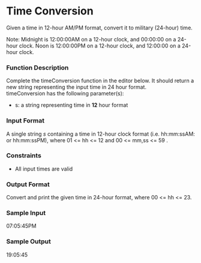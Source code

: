 # Time Conversion

Given a time in 12-hour AM/PM format, convert it to military (24-hour) time.

Note: Midnight is 12:00:00AM on a 12-hour clock, and 00:00:00 on a 24-hour clock. Noon is 12:00:00PM on a 12-hour clock, and 12:00:00 on a 24-hour clock.

### Function Description

Complete the timeConversion function in the editor below. It should return a new string representing the input time in 24 hour format.
<br>
timeConversion has the following parameter(s):

- s: a string representing time in **12** hour format

### Input Format

A single string _s_ containing a time in 12-hour clock format (i.e. hh:mm:ssAM: or hh:mm:ssPM), where 01 <= hh <= 12 and 00 <= mm,ss <= 59 .

### Constraints

- All input times are valid

### Output Format

Convert and print the given time in 24-hour format, where 00 <= hh <= 23.

### Sample Input

07:05:45PM

### Sample Output

19:05:45
